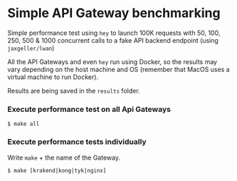 # Simple API Gateway benchmarking

Simple performance test using `hey` to launch 100K requests with 50, 100, 250, 500 & 1000 concurrent calls to a fake API backend endpoint (using `jaxgeller/lwan`)

All the API Gateways and even `hey` run using Docker, so the results may vary depending on the host machine and OS (remember that MacOS uses a virtual machine to run Docker).

Results are being saved in the `results` folder.

### Execute performance test on all Api Gateways

```shell
$ make all
```

### Execute performance tests individually

Write `make` + the name of the Gateway.

```shell
$ make [krakend|kong|tyk|nginx]
```

